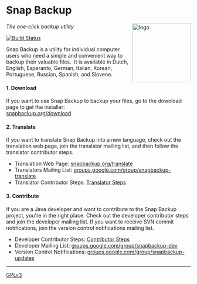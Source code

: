 # Snap Backup
<img src=https://raw.githubusercontent.com/snap-backup/snapbackup/master/src/resources/graphics/application/snap-backup-icon.png
   align=right width=160 alt=logo>
*The one-click backup utility*

[![Build Status](https://travis-ci.org/snap-backup/snapbackup.svg)](https://travis-ci.org/snap-backup/snapbackup)

Snap Backup is a utility for individual computer users who need a simple and convenient way to
backup their valuable files.&nbsp; It is available in Dutch, English, Esperanto, German, Italian,
Korean, Portuguese, Russian, Spanish, and Slovene.

#### 1. Download
If you want to use Snap Backup to backup your files, go to the download page to get the installer:<br>
[snapbackup.org/download](http://snapbackup.org/download)

#### 2. Translate
If you want to translate Snap Backup into a new language, check out the translation web page, join the translator mailing list, and then follow the translator contributor steps.

   * Translation Web Page: [snapbackup.org/translate](http://snapbackup.org/translate)
   * Translators Mailing List: [groups.google.com/group/snapbackup-translate](https://groups.google.com/group/snapbackup-translate)
   * Translator Contributor Steps: [Translator Steps](https://github.com/snap-backup/snapbackup/wiki/Translator-Steps)

#### 3. Contribute
If you are a Java developer and want to contribute to the Snap Backup project, you're in the right place. Check out the developer contributor steps and join the developer mailing list. If you want to receive SVN commit notifications, join the version control notifications mailing list.

   * Developer Contributor Steps: [Contributor Steps](https://github.com/snap-backup/snapbackup/wiki/Contributor-Steps)
   * Developer Mailing List: [groups.google.com/group/snapbackup-dev](https://groups.google.com/group/snapbackup-dev)
   * Version Control Notifications: [groups.google.com/group/snapbackup-updates](https://groups.google.com/group/snapbackup-updates)

---
[GPLv3](LICENSE.txt)
